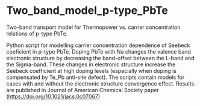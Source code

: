 # Two_band_model_p-type_PbTe
Two-band transport model for Thermopower vs. carrier concentration relations of p-type PbTe.

Python script for modelling carrier concentration dependence of Seebeck coeficient in p-type PbTe. Doping PbTe with Na changes the valence band electronic structure by decreasing the band-offset between the L-band and the Sigma-band. These changes in electronic structure increase the Seebeck coefficient at high doping levels (especially when doping is compensated by Te_Pb anti-site defect). The scripts contain models for cases with and without the electronic structure convergence effect. Results are published in Journal of American Chemical Society paper (https://doi.org/10.1021/jacs.0c07067)
